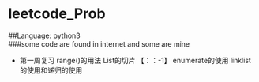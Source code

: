 # leetcode_Prob
##Language: python3  
###some code are found in internet and some are mine  
+ 第一周复习  range()的用法 List的切片 【：：-1】 enumerate的使用 linklist的使用和递归的使用


